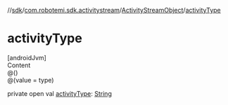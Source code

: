 //[sdk](../../../index.md)/[com.robotemi.sdk.activitystream](../index.md)/[ActivityStreamObject](index.md)/[activityType](activity-type.md)



# activityType  
[androidJvm]  
Content  
@()  
@(value = type)  
  
private open val [activityType](activity-type.md): [String](https://developer.android.com/reference/kotlin/java/lang/String.html)  



